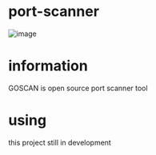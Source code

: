 # port-scanner

![image](https://user-images.githubusercontent.com/53657189/168492794-6a45080d-6ae5-409e-870f-51b02e681582.png)

# information
GOSCAN is open source port scanner tool

# using
this project still in development

